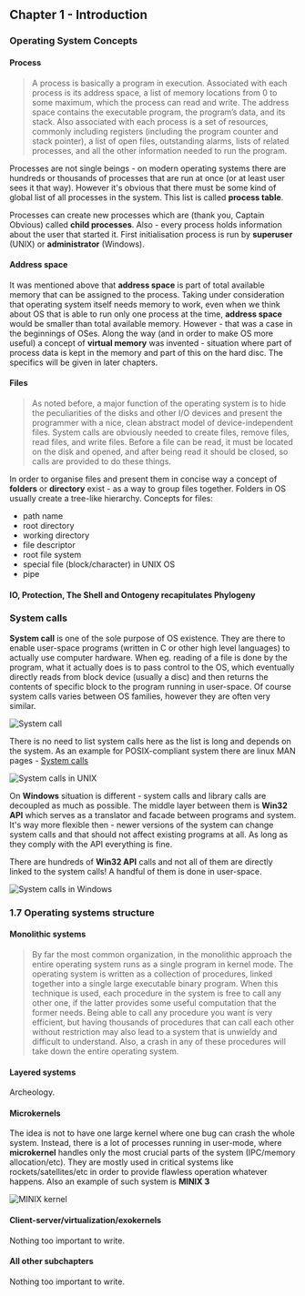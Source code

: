 ## Chapter 1 - Introduction

### Operating System Concepts

#### Process

> A process is basically a program in execution. Associated with each process is its address space, a list of memory locations from 0 to some maximum, which the process can read and write. The address space contains the executable program, the program’s data, and its stack. Also associated with each process is a set of resources, commonly including registers (including the program counter and stack pointer), a list of open files, outstanding alarms, lists of related processes, and all the other information needed to run the program.

Processes are not single beings - on modern operating systems there are hundreds or thousands of processes that are run at once (or at least user sees it that way). However it's obvious that there must be some kind of global list of all processes in the system. This list is called **process table**. 

Processes can create new processes which are (thank you, Captain Obvious) called **child processes**. Also - every 
process holds information about the user that started it. First initialisation process is run by **superuser** (UNIX) or **administrator** (Windows).


#### Address space

It was mentioned above that **address space** is part of total available memory that can be assigned to the process. Taking under consideration that operating system itself needs memory to work, even when we think about OS that is able to run only one process at the time, **address space** would be smaller than total available memory. However - that was a case in the beginnings of OSes. Along the way (and in order to make OS more useful) a concept of **virtual memory** was invented - situation where part of process data is kept in the memory and part of this on the hard disc. The specifics will be given in later chapters.


#### Files

>As noted before, a major function of the operating system is to hide the peculiarities of the disks and other I/O devices and present the programmer with a
nice, clean abstract model of device-independent files. System calls are obviously needed to create files, remove files, read files, and write files. Before a file can be read, it must be located on the disk and opened, and after being read it should be closed, so calls are provided to do these things.

In order to organise files and present them in concise way a concept of **folders** or **directory** exist - as a way to group files together. Folders in OS usually create a tree-like hierarchy. Concepts for files:
* path name
* root directory
* working directory
* file descriptor
* root file system
* special file (block/character) in UNIX OS
* pipe


#### IO, Protection, The Shell and Ontogeny recapitulates Phylogeny


### System calls

**System call** is one of the sole purpose of OS existence. They are there to enable user-space programs (written in C or other high level languages) to actually use computer hardware. When eg. reading of a file is done by the program, what it actually does is to pass control to the OS, which eventually directly reads from block device (usually a disc) and then returns the contents of specific block to the program running in user-space. Of course system calls varies between OS families, however they are often very similar.

![System call](images/Tanenbaum-R1-1-SystemCall.png)

There is no need to list system calls here as the list is long and depends on the system. As an example for POSIX-compliant system there are linux MAN pages - <a href="https://man7.org/linux/man-pages/man2/syscalls.2.html">System calls</a>

![System calls in UNIX](images/Tanenbaum-R1-2-ListOfPopularSystemCall.png)

On **Windows** situation is different - system calls and library calls are decoupled as much as possible. The middle layer between them is **Win32 API** which serves as a translator and facade between programs and system. It's way more flexible then - newer versions of the system can change system calls and that should not affect existing programs at all. As long as they comply with the API everything is fine.

There are hundreds of **Win32 API** calls and not all of them are directly linked to the system calls! A handful of them is done in user-space.

![System calls in Windows](images/Tanenbaum-R1-3-ListOfCallsWinUnix.png)


### 1.7 Operating systems structure

#### Monolithic systems

> By far the most common organization, in the monolithic approach the entire operating system runs as a single program in kernel mode. The operating system is
written as a collection of procedures, linked together into a single large executable binary program. When this technique is used, each procedure in the system is free to call any other one, if the latter provides some useful computation that the former needs. Being able to call any procedure you want is very efficient, but having thousands of procedures that can call each other without restriction may also lead to a system that is unwieldy and difficult to understand. Also, a crash in any of these procedures will take down the entire operating system.

#### Layered systems

Archeology.

#### Microkernels

The idea is not to have one large kernel where one bug can crash the whole system. Instead, there is a lot of processes running in user-mode, where  **microkernel** handles only the most crucial parts of the system (IPC/memory allocation/etc). They are mostly used in critical systems like rockets/satellites/etc in order to provide flawless operation whatever happens. Also an example of such system is **MINIX 3**

![MINIX kernel](images/Tanenbaum-R1-4-MINIXArchitecture.png)

#### Client-server/virtualization/exokernels 

Nothing too important to write.

#### All other subchapters 

Nothing too important to write.

